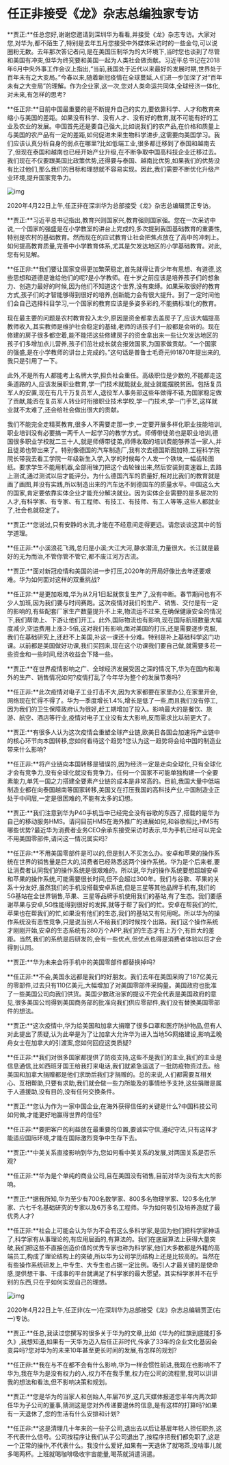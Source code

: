 # 任正非接受《龙》杂志总编独家专访



**贾正:**任总您好,谢谢您邀请到深圳华为看看,并接受《龙》杂志专访。大家对您,对华为,都不陌生了,特别是去年五月您接受中外媒体采访时的一些金句,可以说圈粉无数。去年那次答记者问,是在美国压制华为的大环境下,当时您也谈到了尽管和美国有冲突,但华为终究要和美国一起为人类社会做贡献。习近平总书记在2018年6月中央外事工作会议上指出,“当前,我国处于近代以来最好的发展时期,世界处于百年未有之大变局。”今春以来,随着新冠疫情在全球蔓延,人们进一步加深了对“百年未有之大变局”的理解。作为企业家,这一次,您对人类命运共同体,全球经济一体化,对未来,有怎样的思考?

**任正非:**目前中国最重要的是不断提升自己的实力,要依靠科学、人才和教育来缩小与美国的差距。如果没有科学、没有人才、没有好的教育,就不可能有好的工业及农业的发展。中国首先还是要自己强大,比如说我们的农产品,在价格和质量上与美国的农产品有一定的差距,如何促进未来生物科学进步,这需要向美国学习。我们应该认真分析自身的弱点在哪里?比如低端工业,很多都迁移到了泰国和越南去了,但现在泰国和越南也已经开始产业升级,在不断争取中国高科技企业迁移过去。我们现在不仅要跟美国比政策优势,还得要与泰国、越南比优势,如果我们的优势没有比过他们,那么我们的目标和理想就不容易实现。因此,我们需要不断优化升级产业环境,提升国家竞争力。

![img](http://5b0988e595225.cdn.sohucs.com/images/20200424/7a687836ccd140d480582cb9776ff60b.jpeg)

2020年4月22日上午,任正非在深圳华为总部接受《龙》杂志总编辑贾正专访。

**贾正:**习近平总书记指出,教育兴则国家兴,教育强则国家强。您在一次采访中说,一个国家的强盛是在小学教室的讲台上完成的,多次提到我国基础教育的重要性,特别是农村的基础教育。然而现在的应试教育让社会把焦点放在了高中的冲刺上。如何提高教育质量,完善中小学教育体系,尤其是欠发达地区的小学基础教育。对此,您有何见解。

**任正非:**我们要让国家变得更加繁荣稳定,首先就得让青少年有思想、有道德,这些思想和道德是谁给他们的呢?是小学教师。在十岁之前应该是培养孩子们的想象力、创造力最好的时候,因为他们不知道这个世界,没有束缚。如果采取很好的教育方式,孩子们的才智能够得到很好的培养,创新能力会有很大提升。到了一定时间他们会自己选择科目学习,一个国家的教育应该是多姿多彩的,不能搞标准化的教育。

现在最主要的问题是农村教育投入太少,原因是资金都拿去盖房子了,应该大幅提高教师收入,其实教师是维护社会稳定的基础,老师的话孩子们一般都是会听的。现在修建的房子很多都空着,能不能把这些修建房子的资金拿出来一些让欠发达地区的孩子们多增加点儿营养,孩子们茁壮成长就会报效国家,为国家做贡献。“一个国家的强盛,是在小学教师的讲台上完成的。”这句话是普鲁士毛奇元帅1870年提出来的,我只是引用了一下。

此外,不是所有人都能考上名牌大学,担负社会重任。高级职位是少数的,不能都走这条道路的人,应该发展职业教育,学一门技术就能就业,就业就能摆脱贫困。包括复员军人的安置,现在有几千万复员军人,退役军人事务部这些年做得不错,为国家稳定做了贡献,能否在复员军人转业时衔接职业技术学校,学一门技术,学一门手艺,这样就业就不太难了,还会给社会做出很大的贡献。

我们不能完全走精英教育,很多人不需要走那一步,一定要开展多样化职业技能培训,职业培训没有必要搞一两千人一起学习的教学方式。师傅带徒弟也是职业培训,德国很多职业学校就二三十人,就是师傅带徒弟,师傅收取的培训费能够养活一家人,并且徒弟也带出来了。特别像德国的汽车制造厂,我有次去德国斯图加特,工程科学院院长带我去看工学院一年级新生入学,入学的时候每个人发一个铁块,一幅齿轮图纸。要求学生不能用机器,全部用锉刀把这个齿轮锉出来,然后安装到变速器上,去路上测试,通过测试以后才能评分。为什么德国汽车的质量好,相对比我们的教育就是画了画图,并没有实践,所以制造出来的汽车达不到德国车的质量水平。中国这么大的国家,肯定要依靠实体企业才能充分解决就业。因为实体企业需要的是多层次的人才,有科学家、有专家、有工程师、有技工、有技师、有工人等等,这些人都就业了,社会也就稳定了。

**贾正:**您说过,只有安静的水流,才能在不经意间走得更远。请您谈谈这其中的哲学道理。

**任正非:**小溪浪花飞溅,总归是小溪;大江大河,静水潜流,力量很大。长江就是最好的无为而治,不管你管不管它,都不废江河万古流。

**贾正:**面对新冠疫情和美国的进一步打压,2020年的开局好像比去年还要艰难。华为如何面对这样的双重挑战?

**任正非:**是更加艰难,华为从2月1日起就恢复生产了,没有中断。春节期间也有不少人加班,因为我们要与时间赛跑。这次疫情对我们的生产、销售、交付是有一定的影响的,有些配套厂家生产数量提升不上来,物流运不过来,在确保健康安全的情况下,我们帮助上、下游让他们开工。此外,国际物流也有影响,现在国际航班数量大幅度减少,空运费用上涨3-5倍,这对我们有影响,面对美国的打压,还是需要逐步克服,我们在基础研究上,还赶不上美国,补这一课还十分难。特别是补上基础科学这门功课。以前都是美国做好功课,我们买回来,现在这个功课我们要自己做,就需要多花一些资金和一些时间,经济收益会下降一些。

**贾正:**在世界疫情影响之广、全球经济发展受困之深的情况下,华为在国内和海外的生产、销售情况如何?疫情打乱了今年华为整个的发展节奏吗?

**任正非:**此次疫情对电子工业打击不大,因为大家都要在家里办公,在家里开会,网络现在忙得不得了。华为一季度增长1.4%,增长是低了一些,而且我们没有停工,因为我们的卫生保障政府认为很好,赶工期增加了投入。影响最大的是餐饮、旅游、航空、酒店等行业,疫情对电子工业没有太大影响,反而需求比以前更大了。

**贾正:**有很多人认为这次疫情会重塑全球产业链,欧美日各国会加速将产业链中的核心环节向本国转移,您如何看待这个趋势?您认为这一趋势将会给中国的制造业带来什么影响?

**任正非:**将产业链向本国转移是错误的,因为经济一定是走向全球化,只有全球化才会有竞争力,没有全球化就没有竞争力。任何一个国家不可能单独构建一个全要素能力,单凭一国之力搭建全要素产业链的成本是非常高的。目前,我国大量中低端制造业都在向泰国越南等国家转移,美国又在打压我国的高科技产业,中国制造业正处于中间层,一定是很困难的,不能有太多的幻想。

**贾正:**我们注意到华为P40手机当中已经完全没有谷歌的东西了,搭载的是华为自己的移动服务HMS。请问目前HMS在海外推广的进展如何,和谷歌相比,HMS有哪些优势?最近华为消费者业务CEO余承东接受采访时表示,华为手机已经可以完全不用美国零部件,请问这一情况属实吗?

**任正非:**不用美国零部件是可以的,但是别人不买怎么办。安卓和苹果的操作系统在世界的销售量是巨大的,消费者已经熟悉这两个操作系统。华为是个后来者,要让消费者认同我们的操作系统是很艰难的。所以说,华为的操作系统要想超越安卓和苹果的操作系统,可能需要很长时间,但不会超过300年。我们与谷歌、苹果的关系十分友好,虽然我们的手机没搭载安卓系统,但是三星等其他品牌手机有,我们的5G基站在全世界销售,苹果、三星等品牌手机使用我们的基站,有了生态。我们要感谢苹果与安卓,5G性能得到很好的发挥,就等于帮了我们的忙。安卓在帮我们的忙,苹果也在帮我们的忙,如果没有他们的生态,我们的基站又有何用呢。所以华为的操作系统没有恶性竞争,只是说当别人不给我们的时候找个出路。我们这个操作系统才刚刚开始,安卓的生态系统有280万个APP,我们的生态才有上万个,有巨大的差距。当然,我们的系统是后研发的,会有一些优点,但优点也得是消费者体验以后才会得到认同。

**贾正:**华为未来会将手机中的美国零部件都替换掉吗?

**任正非:**不会,美国永远都是我们的好朋友。我们去年在美国采购了187亿美元的零部件,过去只有110亿美元,大幅增加了对美国零部件采购量。美国政府也批准了一些美国公司向我们供货。美国少数政治家的提议不完全代表是美国政府的意见,很多美国公司得到美国商务部的批准向我们供应零部件,我们没有替换美国零部件的想法。

**贾正:**这次疫情中,华为给美国和加拿大捐赠了很多口罩和医疗防护物品,但有人对此提出了质疑,认为此举是为了让加拿大允许华为进入当地5G网络建设,影响孟晚舟女士在加拿大的引渡案,您如何回应这类质疑?

**任正非:**我们对很多国家都提供了防疫支持,这些不是我们的主业,我们的主业是信息通信,比如西班牙国王给我打来电话,我们就紧急运送了一批防疫物资过去。给美国和加拿大捐赠都是他们求助后我们才捐赠的。总的来说,人们都需要互相关心、互相帮助,只要有求助,我们就会做一些力所能及的事情给予支持,这些捐赠是属于人道援助,没有目的,没有任何交换条件。

**贾正:**您认为作为一家中国企业,在海外获得信任的关键是什么?中国科技公司如何做,才能更好地赢得世界的信任?

**任正非:**要把客户的利益放在最重要的位置,要诚实守信,遵纪守法,只有这样才能适应国际环境,才能在国际激烈竞争中生存下去。

**贾正:**中美关系直接影响到华为,您如何看中美关系的发展,对两国关系是否乐观?

**任正非:**华为是个单纯的商业公司,且在美国没有销售,目前对华为没有太大的影响。

**贾正:**据我所知,华为至少有700名数学家、800多名物理学家、120多名化学家、六七千名基础研究的专家以及6万多名工程师。华为如何吸引及培养造就了最优秀人才?

**任正非:**社会上可能会认为华为不会有这么多科学家,是因为他们把科学家神话了,科学家有从事理论的,有应用层面的,有算法的。我们在底层算法上获得大量突破,我们把这些不直接创造价值的优秀专家也称为科学家,他们大多数都是外籍的高端员工,构成了理论结构上的突破,所以华为公司学历结构上还是比较高的。当然在有些操作系统研发上,中专生、大专生也占据一定比例。吸引人才最关键的是使命感,提供想干事、干成事的平台就满足了科学家的最大愿望。其实科学家并不在乎别的东西,只在乎如何实现自己的理想。

![img](http://5b0988e595225.cdn.sohucs.com/images/20200424/7bc7f06b558d4abb980baa75bec4f76f.jpeg)

2020年4月22日上午,任正非(左一)在深圳华为总部接受《龙》杂志总编辑贾正(右一)专访。

**贾正:**任总,我读过您撰写的很多关于华为的文章,比如《华为的红旗到底能打多久》,我想知道,如果有一天华为迈入后任正非时代,传承了33年的企业文化基因会变异吗?您对华为的未来10年甚至更长时间的发展,有怎样的规划?

**任正非:**我在与不在都不会有什么影响,华为一样会惯性前进,我现在也影响不了华为,我在华为是没有权力的人,权力不在我手里,权力在公司的流程里,我可以讲讲我的想法和看法,但不影响决策和规划。

**贾正:**您是华为的当家人和创始人,年届76岁,这几天媒体报道您半年内两次卸任华为子公司的董事,猜测这是您对外传递要退休的信息,是有这样的打算吗?如果有一天退休了,您的生活有什么安排和计划?

**任正非:**这是清理几十年来的一些子公司,退出去以后让基层年轻人担任职务,这不代表什么信号。公司按程序让我们从子公司退出了,按程序把我们都免职了,这是一个正常的操作,不代表什么。我没什么爱好,如果有一天退休了就喝茶,没啥事儿就多喝两杯。上班就喝咖啡吸收宇宙能量,喝茶就消遣消遣。